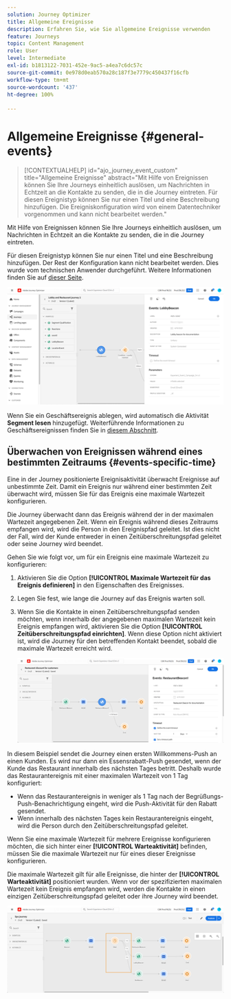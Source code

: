 ```yaml
---
solution: Journey Optimizer
title: Allgemeine Ereignisse
description: Erfahren Sie, wie Sie allgemeine Ereignisse verwenden
feature: Journeys
topic: Content Management
role: User
level: Intermediate
exl-id: b1813122-7031-452e-9ac5-a4ea7c6dc57c
source-git-commit: 0e978d0eab570a28c187f3e7779c450437f16cfb
workflow-type: tm+mt
source-wordcount: '437'
ht-degree: 100%

---
```


# Allgemeine Ereignisse {#general-events}

>[!CONTEXTUALHELP]
>id="ajo_journey_event_custom"
>title="Allgemeine Ereignisse"
>abstract="Mit Hilfe von Ereignissen können Sie Ihre Journeys einheitlich auslösen, um Nachrichten in Echtzeit an die Kontakte zu senden, die in die Journey eintreten. Für diesen Ereignistyp können Sie nur einen Titel und eine Beschreibung hinzufügen. Die Ereigniskonfiguration wird von einem Datentechniker vorgenommen und kann nicht bearbeitet werden."

Mit Hilfe von Ereignissen können Sie Ihre Journeys einheitlich auslösen, um Nachrichten in Echtzeit an die Kontakte zu senden, die in die Journey eintreten.

Für diesen Ereignistyp können Sie nur einen Titel und eine Beschreibung hinzufügen. Der Rest der Konfiguration kann nicht bearbeitet werden. Dies wurde vom technischen Anwender durchgeführt. Weitere Informationen finden Sie auf [dieser Seite](../event/about-events.md).

![](assets/general-events.png)

Wenn Sie ein Geschäftsereignis ablegen, wird automatisch die Aktivität **Segment lesen** hinzugefügt. Weiterführende Informationen zu Geschäftsereignissen finden Sie in [diesem Abschnitt](../event/about-events.md).

## Überwachen von Ereignissen während eines bestimmten Zeitraums {#events-specific-time}

Eine in der Journey positionierte Ereignisaktivität überwacht Ereignisse auf unbestimmte Zeit. Damit ein Ereignis nur während einer bestimmten Zeit überwacht wird, müssen Sie für das Ereignis eine maximale Wartezeit konfigurieren.

Die Journey überwacht dann das Ereignis während der in der maximalen Wartezeit angegebenen Zeit. Wenn ein Ereignis während dieses Zeitraums empfangen wird, wird die Person in den Ereignispfad geleitet. Ist dies nicht der Fall, wird der Kunde entweder in einen Zeitüberschreitungspfad geleitet oder seine Journey wird beendet.

Gehen Sie wie folgt vor, um für ein Ereignis eine maximale Wartezeit zu konfigurieren:

1. Aktivieren Sie die Option **[!UICONTROL Maximale Wartezeit für das Ereignis definieren]** in den Eigenschaften des Ereignisses.

1. Legen Sie fest, wie lange die Journey auf das Ereignis warten soll.

1. Wenn Sie die Kontakte in einen Zeitüberschreitungspfad senden möchten, wenn innerhalb der angegebenen maximalen Wartezeit kein Ereignis empfangen wird, aktivieren Sie die Option **[!UICONTROL Zeitüberschreitungspfad einrichten]**. Wenn diese Option nicht aktiviert ist, wird die Journey für den betreffenden Kontakt beendet, sobald die maximale Wartezeit erreicht wird.

   ![](assets/event-timeout.png)

In diesem Beispiel sendet die Journey einen ersten Willkommens-Push an einen Kunden. Es wird nur dann ein Essensrabatt-Push gesendet, wenn der Kunde das Restaurant innerhalb des nächsten Tages betritt. Deshalb wurde das Restaurantereignis mit einer maximalen Wartezeit von 1 Tag konfiguriert:

* Wenn das Restaurantereignis in weniger als 1 Tag nach der Begrüßungs-Push-Benachrichtigung eingeht, wird die Push-Aktivität für den Rabatt gesendet.
* Wenn innerhalb des nächsten Tages kein Restaurantereignis eingeht, wird die Person durch den Zeitüberschreitungspfad geleitet.

Wenn Sie eine maximale Wartezeit für mehrere Ereignisse konfigurieren möchten, die sich hinter einer **[!UICONTROL Warteaktivität]** befinden, müssen Sie die maximale Wartezeit nur für eines dieser Ereignisse konfigurieren.

Die maximale Wartezeit gilt für alle Ereignisse, die hinter der **[!UICONTROL Warteaktivität]** positioniert wurden. Wenn vor der spezifizierten maximalen Wartezeit kein Ereignis empfangen wird, werden die Kontakte in einen einzigen Zeitüberschreitungspfad geleitet oder ihre Journey wird beendet.

![](assets/event-timeout-group.png)
